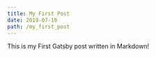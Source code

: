 ```yaml
---
title: My First Post
date: 2019-07-10
path: /my_first_post
---
```


This is my First Gatsby post written in Markdown!
